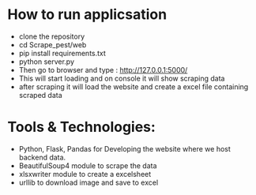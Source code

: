 # How to run applicsation
- clone the repository
- cd Scrape_pest/web
- pip install requirements.txt
- python server.py
- Then go to browser and type : http://127.0.0.1:5000/
- This will start loading and on console it will show scraping data
- after scraping it will load the website and create a excel file containing scraped data


# Tools & Technologies:
- Python, Flask, Pandas for Developing the website where we host backend data.
- BeautifulSoup4 module to scrape the data
- xlsxwriter module to create a excelsheet
- urllib to download image and save to excel

